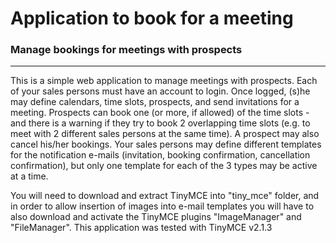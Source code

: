 # Application to book for a meeting #

### Manage bookings for meetings with prospects ###

----------
This is a simple web application to manage meetings with prospects.
Each of your sales persons must have an account to login. Once logged, (s)he may define calendars, time slots, prospects,
and send invitations for a meeting.
Prospects can book one (or more, if allowed) of the time slots - and there is a warning if they try to book 2 overlapping time slots
(e.g. to meet with 2 different sales persons at the same time). A prospect may also cancel his/her bookings.
Your sales persons may define different templates for the notification e-mails (invitation, booking confirmation, cancellation confirmation),
but only one template for each of the 3 types may be active at a time.

You will need to download and extract TinyMCE into "tiny_mce" folder, and in order to allow insertion of images into e-mail templates you will
have to also download and activate the TinyMCE plugins "ImageManager" and "FileManager". This application was tested with TinyMCE v2.1.3
